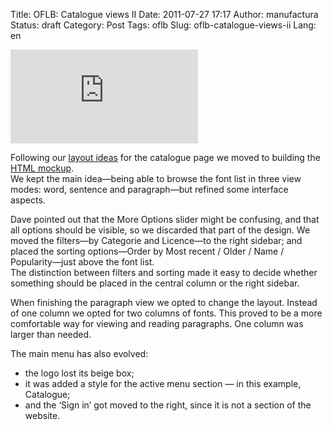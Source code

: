 Title: OFLB: Catalogue views II
Date: 2011-07-27 17:17
Author: manufactura
Status: draft
Category: Post
Tags: oflb
Slug: oflb-catalogue-views-ii
Lang: en

![Catalogue — Paragraph view 1](http://manufacturaindependente.com/oflb/20110727-catalogue/catalogue-sentence.html)

Following our [layout
ideas](http://blog.manufacturaindependente.org/2011/07/oflb-catalogue-views/)
for the catalogue page we moved to building the [HTML
mockup](http://manufacturaindependente.com/oflb/20110727-catalogue/catalogue-sentence.html).  
We kept the main idea—being able to browse the font list in three view
modes: word, sentence and paragraph—but refined some interface aspects.

Dave pointed out that the More Options slider might be confusing, and
that all options should be visible, so we discarded that part of the
design. We moved the filters—by Categorie and Licence—to the right
sidebar; and placed the sorting options—Order by Most recent / Older /
Name / Popularity—just above the font list.  
The distinction between filters and sorting made it easy to decide
whether something should be placed in the central column or the right
sidebar.

When finishing the paragraph view we opted to change the layout. Instead
of one column we opted for two columns of fonts. This proved to be a
more comfortable way for viewing and reading paragraphs. One column was
larger than needed.

The main menu has also evolved:

-   the logo lost its beige box;
-   it was added a style for the active menu section — in this example,
    Catalogue;
-   and the ‘Sign in’ got moved to the right, since it is not a section
    of the website.

